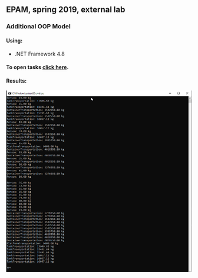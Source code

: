 ## EPAM, spring 2019, external lab
### Additional OOP Model

#### Using:   
- .NET Framework 4.8   

#### To open tasks [click here][link].    
[link]:</docs/oopModel.pdf>   

#### Results:   
![](docs/result.png)   